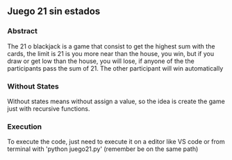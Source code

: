 ## Juego 21 sin estados

### Abstract

The 21 o blackjack is a game that consist to get the highest sum with the cards, the limit is 21 is you more near than the house, you win, but if you draw or get low than the house, you will lose, if anyone of the the participants pass the sum of 21. The other participant will win automatically

### Without States

Without states means without assign a value, so the idea is create the game just with recursive functions. 

### Execution

To execute the code, just need to execute it on a editor like VS code or from terminal with 'python juego21.py' (remember be on the same path)